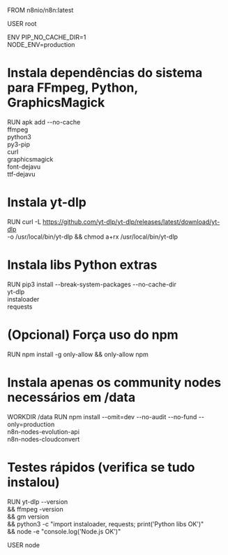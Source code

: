 FROM n8nio/n8n:latest

USER root

ENV PIP_NO_CACHE_DIR=1 \
    NODE_ENV=production

# Instala dependências do sistema para FFmpeg, Python, GraphicsMagick
RUN apk add --no-cache \
    ffmpeg \
    python3 \
    py3-pip \
    curl \
    graphicsmagick \
    font-dejavu \
    ttf-dejavu

# Instala yt-dlp
RUN curl -L https://github.com/yt-dlp/yt-dlp/releases/latest/download/yt-dlp \
    -o /usr/local/bin/yt-dlp && chmod a+rx /usr/local/bin/yt-dlp

# Instala libs Python extras
RUN pip3 install --break-system-packages --no-cache-dir \
    yt-dlp \
    instaloader \
    requests

# (Opcional) Força uso do npm
RUN npm install -g only-allow && only-allow npm

# Instala apenas os community nodes necessários em /data
WORKDIR /data
RUN npm install --omit=dev --no-audit --no-fund --only=production \
    n8n-nodes-evolution-api \
    n8n-nodes-cloudconvert

# Testes rápidos (verifica se tudo instalou)
RUN yt-dlp --version \
    && ffmpeg -version \
    && gm version \
    && python3 -c "import instaloader, requests; print('Python libs OK')" \
    && node -e "console.log('Node.js OK')"

USER node
